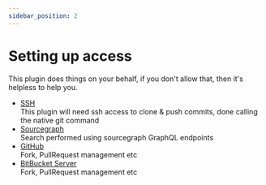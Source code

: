 ```yaml
---
sidebar_position: 2
---
```

# Setting up access

This plugin does things on your behalf, if you don't allow that, then it's helpless to help you.

* [SSH](ssh)  
This plugin will need ssh access to clone & push commits, done calling the native git command
* [Sourcegraph](sourcegraph)  
Search performed using sourcegraph GraphQL endpoints
* [GitHub](github)  
Fork, PullRequest management etc
* [BitBucket Server](bitbucket_server)  
Fork, PullRequest management etc
